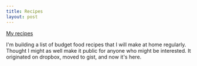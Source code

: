 ```yaml
---
title: Recipes
layout: post
---
```


[My recipes](/recipes)

I'm building a list of budget food recipes that I will make at home regularly. Thought I might as well make it public for anyone who might be interested. It originated on dropbox, moved to gist, and now it's here.
